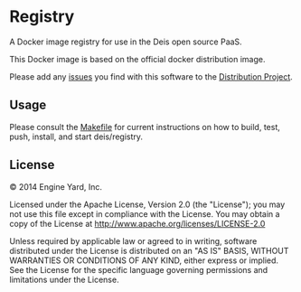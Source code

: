 # Registry

A Docker image registry for use in the Deis open source PaaS.

This Docker image is based on the official docker distribution image.

Please add any [issues](https://github.com/deis/registry/issues) you find with this software to the [Distribution Project](https://github.com/docker/distribution).


## Usage

Please consult the [Makefile](Makefile) for current instructions on how to build, test, push, install, and start deis/registry.


## License

© 2014 Engine Yard, Inc.

Licensed under the Apache License, Version 2.0 (the "License"); you may not use this file except in compliance with the License. You may obtain a copy of the License at <http://www.apache.org/licenses/LICENSE-2.0>

Unless required by applicable law or agreed to in writing, software distributed under the License is distributed on an "AS IS" BASIS, WITHOUT WARRANTIES OR CONDITIONS OF ANY KIND, either express or implied. See the License for the specific language governing permissions and limitations under the License.
